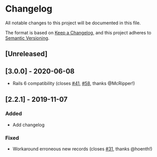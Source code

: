 # Changelog
All notable changes to this project will be documented in this file.

The format is based on [Keep a Changelog](https://keepachangelog.com/en/1.0.0/),
and this project adheres to [Semantic Versioning](https://semver.org/spec/v2.0.0.html).

## [Unreleased]

## [3.0.0] - 2020-06-08
- Rails 6 compatibility (closes [#41](https://github.com/richardvenneman/trestle-active_storage/issues/41), [#58](https://github.com/richardvenneman/trestle-active_storage/issues/58), thanks @McRipper!)

## [2.2.1] - 2019-11-07
### Added
- Add changelog

### Fixed
- Workaround erroneous new records (closes [#31](https://github.com/richardvenneman/trestle-active_storage/issues/31), thanks @hoenth!)
